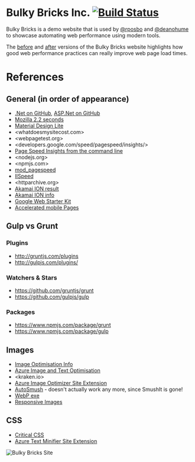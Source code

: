 # Bulky Bricks Inc. [![Build Status](https://travis-ci.org/rposbo/bulky-bricks-inc.svg?branch=master)](https://travis-ci.org/rposbo/bulky-bricks-inc)
Bulky Bricks is a demo website that is used by [@rposbo](https://twitter.com/rposbo) and [@deanohume](https://twitter.com/deanohume) to showcase automating web performance using modern tools.

The [before](http://rposbo.github.io/bulky-bricks-inc/before/index.html) and [after](http://rposbo.github.io/bulky-bricks-inc/after/index.html) versions of the Bulky Bricks website highlights how good web performance practices can really improve web page load times.


# References

## General (in order of appearance)
* [.Net on GitHub](https://github.com/Microsoft/dotnet/blob/master/dotnet-developer-projects.md), [ASP.Net on GitHub](https://github.com/aspnet)
* [Mozilla 2.2 seconds](https://blog.mozilla.org/metrics/2010/04/05/firefox-page-load-speed-%E2%80%93-part-ii/)
* [Material Design Lite](http://getmdl.io/started)
* <whatdoesmysitecost.com>
* <webpagetest.org>
* <developers.google.com/speed/pagespeed/insights/>
* [Page Speed Insights from the command line](https://www.npmjs.com/package/psi)
* <nodejs.org>
* <npmjs.com>
* [mod_pagespeed](http://modpagespeed.com/)
* [IISpeed](http://www.iis.net/downloads/community/2013/05/iispeed)
* <httparchive.org>
* [Akamai ION result](http://bit.ly/akamai-bulky)
* [Akamai ION info](http://bit.ly/akamai-ion)
* [Google Web Starter Kit](https://developers.google.com/web/tools/starter-kit/)
* [Accelerated mobile Pages](http://ampproject.org)

## Gulp vs Grunt
### Plugins
* http://gruntjs.com/plugins
* http://gulpjs.com/plugins/

### Watchers & Stars
* https://github.com/gruntjs/grunt
* https://github.com/gulpjs/gulp

### Packages
* https://www.npmjs.com/package/grunt
* https://www.npmjs.com/package/gulp

## Images

* [Image Optimisation Info](http://imageoptimization.info)
* [Azure Image and Text Optimisation](https://github.com/ligershark/AzureJobs)
* <kraken.io>
* [Azure Image Optimizer Site Extension](https://www.siteextensions.net/packages/AzureImageOptimizer/)
* [AutoSmush](http://bit.ly/amazon-smush) - doesn't actually work any more, since SmushIt is gone!
* [WebP exe](https://developers.google.com/speed/webp/download?hl=en)
* [Responsive Images](http://deanhume.com/home/blogpost/getting-started-with-the-picture-element/8109)


## CSS

* [Critical CSS](http://www.smashingmagazine.com/2015/08/understanding-critical-css/)
* [Azure Text Minifier Site Extension](https://github.com/ligershark/AzureJobs)





![Bulky Bricks Site](https://raw.githubusercontent.com/rposbo/bulky-bricks-inc/master/bulky-bricks-site.jpg "Bulky Bricks")
